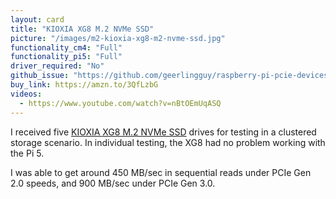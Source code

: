 ```yaml
---
layout: card
title: "KIOXIA XG8 M.2 NVMe SSD"
picture: "/images/m2-kioxia-xg8-m2-nvme-ssd.jpg"
functionality_cm4: "Full"
functionality_pi5: "Full"
driver_required: "No"
github_issue: "https://github.com/geerlingguy/raspberry-pi-pcie-devices/issues/325"
buy_link: https://amzn.to/3QfLzbG
videos:
  - https://www.youtube.com/watch?v=nBtOEmUqASQ
---
```

I received five [KIOXIA XG8 M.2 NVMe SSD](https://americas.kioxia.com/en-us/business/ssd/client-ssd/xg8.html) drives for testing in a clustered storage scenario. In individual testing, the XG8 had no problem working with the Pi 5.

I was able to get around 450 MB/sec in sequential reads under PCIe Gen 2.0 speeds, and 900 MB/sec under PCIe Gen 3.0.
